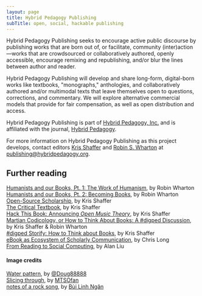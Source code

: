 ```yaml
---
layout: page
title: Hybrid Pedagogy Publishing
subTitle: open, social, hackable publishing
---
```


Hybrid Pedagogy Publishing seeks to encourage active public discourse by publishing works that are born out of, or facilitate, community (inter)action—works that are crowdsourced or collaboratively authored, openly accessible, encourage remixing and republishing, and/or blur the lines between author and reader.

Hybrid Pedagogy Publishing will develop and share long-form, digital-born works like textbooks, "monographs," anthologies, and collaboratively authored and/or multimodal texts that leave themselves open to questions, corrections, and commentary. We will explore alternative commercial models that provide for fair compensation, as well as open distribution and access.

Hybrid Pedagogy Publishing is part of [Hybrid Pedagogy, Inc.](http://www.hybridpedagogy.org) and is affiliated with the journal, [Hybrid Pedagogy](http://www.hybridpedagogy.com).

For more information on Hybrid Pedagogy Publishing as this project develops, contact editors [Kris Shaffer](http://twitter.com/krisshaffer) and [Robin S. Wharton](http://twitter.com/rswharton) at [publishing@hybridpedagogy.org](mailto:publishing@hybridpedagogy.org).

## Further reading

[Humanists and our Books, Pt. 1: The Work of Humanism](http://www.hybridpedagogy.com/journal/humanists-books-pt-1-work-humanism/), by Robin Wharton  
[Humanists and our Books, Pt. 2: Becoming Books](http://www.hybridpedagogy.com/journal/humanists-books-pt-2-becoming-books/), by Robin Wharton  
[Open-Source Scholarship](http://www.hybridpedagogy.com/journal/open-source-scholarship/), by Kris Shaffer  
[The Critical Textbook](http://www.hybridpedagogy.com/journal/critical-textbook/), by Kris Shaffer  
[Hack This Book: Announcing *Open Music Theory*](http://www.hybridpedagogy.com/announcements/hack-book-announcing-open-music-theory/), by Kris Shaffer  
[Martian Codicology, or How to Think About Books: A #digped Discussion](http://www.hybridpedagogy.com/announcements/martian-codicology-think-books-digped-discussion/), by Kris Shaffer & Robin Wharton  
[#digped Storify: How to Think about Books](http://www.hybridpedagogy.com/announcements/digped-storify-think-books/), by Kris Shaffer  
[eBook as Ecosystem of Scholarly Communication](http://www.cplong.org/cplportfolio/dh2013sppp/), by Chris Long  
[From Reading to Social Computing](http://dlsanthology.commons.mla.org/from-reading-to-social-computing/), by Alan Liu  

#### Image credits

[Water pattern](https://www.flickr.com/photos/doug88888/5891638442/), by [@Doug88888](https://www.flickr.com/photos/doug88888/)  
[Slicing through](https://www.flickr.com/photos/mtsofan/3849443997), by [MTSOfan](https://www.flickr.com/photos/mtsofan/)  
[notes of a rock song](https://www.flickr.com/photos/linhngan/3101950593/), by [Bùi Linh Ngân](https://www.flickr.com/photos/linhngan/)  
